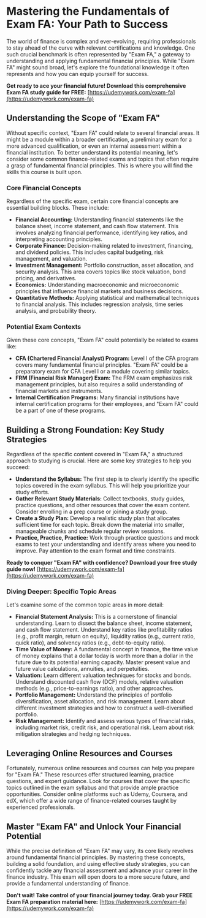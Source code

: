 # Mastering the Fundamentals of Exam FA: Your Path to Success

The world of finance is complex and ever-evolving, requiring professionals to stay ahead of the curve with relevant certifications and knowledge.  One such crucial benchmark is often represented by "Exam FA," a gateway to understanding and applying fundamental financial principles. While "Exam FA" might sound broad, let's explore the foundational knowledge it often represents and how you can equip yourself for success.

**Get ready to ace your financial future! Download this comprehensive Exam FA study guide for FREE:** [https://udemywork.com/exam-fa](https://udemywork.com/exam-fa)

## Understanding the Scope of "Exam FA"

Without specific context, "Exam FA" could relate to several financial areas. It might be a module within a broader certification, a preliminary exam for a more advanced qualification, or even an internal assessment within a financial institution. To better understand its potential meaning, let's consider some common finance-related exams and topics that often require a grasp of fundamental financial principles. This is where you will find the skills this course is built upon.

### Core Financial Concepts

Regardless of the specific exam, certain core financial concepts are essential building blocks. These include:

*   **Financial Accounting:**  Understanding financial statements like the balance sheet, income statement, and cash flow statement. This involves analyzing financial performance, identifying key ratios, and interpreting accounting principles.
*   **Corporate Finance:**  Decision-making related to investment, financing, and dividend policies. This includes capital budgeting, risk management, and valuation.
*   **Investment Management:**  Portfolio construction, asset allocation, and security analysis. This area covers topics like stock valuation, bond pricing, and derivatives.
*   **Economics:**  Understanding macroeconomic and microeconomic principles that influence financial markets and business decisions.
*   **Quantitative Methods:**  Applying statistical and mathematical techniques to financial analysis. This includes regression analysis, time series analysis, and probability theory.

### Potential Exam Contexts

Given these core concepts, "Exam FA" could potentially be related to exams like:

*   **CFA (Chartered Financial Analyst) Program:**  Level I of the CFA program covers many fundamental financial principles. "Exam FA" could be a preparatory exam for CFA Level I or a module covering similar topics.
*   **FRM (Financial Risk Manager) Exam:**  The FRM exam emphasizes risk management principles, but also requires a solid understanding of financial markets and instruments.
*   **Internal Certification Programs:** Many financial institutions have internal certification programs for their employees, and "Exam FA" could be a part of one of these programs.

## Building a Strong Foundation: Key Study Strategies

Regardless of the specific content covered in "Exam FA," a structured approach to studying is crucial. Here are some key strategies to help you succeed:

*   **Understand the Syllabus:** The first step is to clearly identify the specific topics covered in the exam syllabus. This will help you prioritize your study efforts.
*   **Gather Relevant Study Materials:** Collect textbooks, study guides, practice questions, and other resources that cover the exam content. Consider enrolling in a prep course or joining a study group.
*   **Create a Study Plan:** Develop a realistic study plan that allocates sufficient time for each topic. Break down the material into smaller, manageable chunks and schedule regular review sessions.
*   **Practice, Practice, Practice:**  Work through practice questions and mock exams to test your understanding and identify areas where you need to improve. Pay attention to the exam format and time constraints.

**Ready to conquer "Exam FA" with confidence? Download your free study guide now!** [https://udemywork.com/exam-fa](https://udemywork.com/exam-fa)

### Diving Deeper: Specific Topic Areas

Let's examine some of the common topic areas in more detail:

*   **Financial Statement Analysis:** This is a cornerstone of financial understanding. Learn to dissect the balance sheet, income statement, and cash flow statement. Understand key ratios like profitability ratios (e.g., profit margin, return on equity), liquidity ratios (e.g., current ratio, quick ratio), and solvency ratios (e.g., debt-to-equity ratio).
*   **Time Value of Money:**  A fundamental concept in finance, the time value of money explains that a dollar today is worth more than a dollar in the future due to its potential earning capacity. Master present value and future value calculations, annuities, and perpetuities.
*   **Valuation:**  Learn different valuation techniques for stocks and bonds. Understand discounted cash flow (DCF) models, relative valuation methods (e.g., price-to-earnings ratio), and other approaches.
*   **Portfolio Management:**  Understand the principles of portfolio diversification, asset allocation, and risk management. Learn about different investment strategies and how to construct a well-diversified portfolio.
*   **Risk Management:** Identify and assess various types of financial risks, including market risk, credit risk, and operational risk. Learn about risk mitigation strategies and hedging techniques.

## Leveraging Online Resources and Courses

Fortunately, numerous online resources and courses can help you prepare for "Exam FA." These resources offer structured learning, practice questions, and expert guidance. Look for courses that cover the specific topics outlined in the exam syllabus and that provide ample practice opportunities.
Consider online platforms such as Udemy, Coursera, and edX, which offer a wide range of finance-related courses taught by experienced professionals.

##  Master "Exam FA" and Unlock Your Financial Potential

While the precise definition of "Exam FA" may vary, its core likely revolves around fundamental financial principles. By mastering these concepts, building a solid foundation, and using effective study strategies, you can confidently tackle any financial assessment and advance your career in the finance industry. This exam will open doors to a more secure future, and provide a fundamental understanding of finance.

**Don't wait! Take control of your financial journey today. Grab your FREE Exam FA preparation material here:** [https://udemywork.com/exam-fa](https://udemywork.com/exam-fa)
